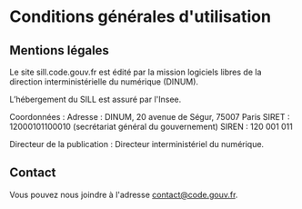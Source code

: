 # Conditions générales d'utilisation

## Mentions légales

Le site sill.code.gouv.fr est édité par la mission logiciels libres de la direction interministérielle du numérique (DINUM).

L’hébergement du SILL est assuré par l'Insee.

Coordonnées :
Adresse : DINUM, 20 avenue de Ségur, 75007 Paris
SIRET : 12000101100010 (secrétariat général du gouvernement)
SIREN : 120 001 011

Directeur de la publication : Directeur interministériel du numérique.

## Contact

Vous pouvez nous joindre à l'adresse <contact@code.gouv.fr>.
